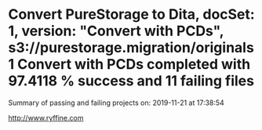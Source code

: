 # Convert PureStorage to Dita, docSet: 1, version: "Convert with PCDs", s3://purestorage.migration/originals1 Convert with PCDs completed with 97.4118 % success and 11 failing files

Summary of passing and failing projects on: 2019-11-21 at 17:38:54

http://www.ryffine.com
